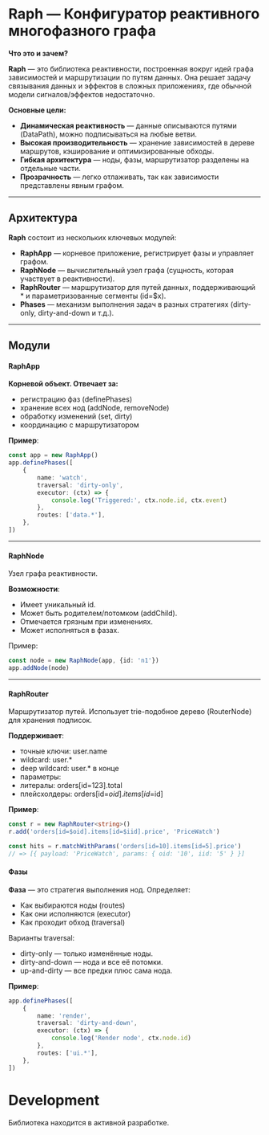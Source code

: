 # Raph — Конфигуратор реактивного многофазного графа

**Что это и зачем?**

**Raph** — это библиотека реактивности, построенная вокруг идей графа зависимостей и маршрутизации по путям данных.
Она решает задачу связывания данных и эффектов в сложных приложениях, где обычной модели сигналов/эффектов недостаточно.

**Основные цели:**

- **Динамическая реактивность** — данные описываются путями (DataPath), можно подписываться на любые ветви.
- **Высокая производительность** — хранение зависимостей в дереве маршрутов, кэширование и оптимизированные обходы.
- **Гибкая архитектура** — ноды, фазы, маршрутизатор разделены на отдельные части.
- **Прозрачность** — легко отлаживать, так как зависимости представлены явным графом.

---

## Архитектура

**Raph** состоит из нескольких ключевых модулей:

- **RaphApp** — корневое приложение, регистрирует фазы и управляет графом.
- **RaphNode** — вычислительный узел графа (сущность, которая участвует в реактивности).
- **RaphRouter** — маршрутизатор для путей данных, поддерживающий * и параметризованные сегменты (id=$x).
- **Phases** — механизм выполнения задач в разных стратегиях (dirty-only, dirty-and-down и т.д.).

---

## Модули

#### RaphApp

**Корневой объект. Отвечает за:**

- регистрацию фаз (definePhases)
- хранение всех нод (addNode, removeNode)
- обработку изменений (set, dirty)
- координацию с маршрутизатором

**Пример**:

```ts 
const app = new RaphApp()
app.definePhases([
    {
        name: 'watch',
        traversal: 'dirty-only',
        executor: (ctx) => {
            console.log('Triggered:', ctx.node.id, ctx.event)
        },
        routes: ['data.*'],
    },
])
```

---

#### RaphNode

Узел графа реактивности.

**Возможности**:

- Имеет уникальный id.
- Может быть родителем/потомком (addChild).
- Отмечается грязным при изменениях.
- Может исполняться в фазах.

Пример:

```ts 
const node = new RaphNode(app, {id: 'n1'})
app.addNode(node)
```

---

#### RaphRouter

Маршрутизатор путей. Использует trie-подобное дерево (RouterNode) для хранения подписок.

**Поддерживает**:

- точные ключи: user.name
- wildcard: user.*
- deep wildcard: user.* в конце
- параметры:
- литералы: orders[id=123].total
- плейсхолдеры: orders[id=$oid].items[id=$id]

**Пример**:

```ts 
const r = new RaphRouter<string>()
r.add('orders[id=$oid].items[id=$iid].price', 'PriceWatch')

const hits = r.matchWithParams('orders[id=10].items[id=5].price')
// => [{ payload: 'PriceWatch', params: { oid: '10', iid: '5' } }]

```

#### Фазы

**Фаза** — это стратегия выполнения нод. Определяет:

- Как выбираются ноды (routes)
- Как они исполняются (executor)
- Как проходит обход (traversal)

Варианты traversal:

- dirty-only — только изменённые ноды.
- dirty-and-down — нода и все её потомки.
- up-and-dirty — все предки плюс сама нода.

**Пример**:

```ts 
app.definePhases([
    {
        name: 'render',
        traversal: 'dirty-and-down',
        executor: (ctx) => {
            console.log('Render node', ctx.node.id)
        },
        routes: ['ui.*'],
    },
])
```

# Development

Библиотека находится в активной разработке.
